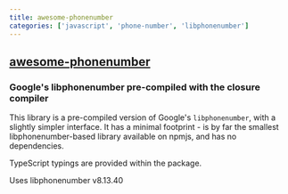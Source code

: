 ```yaml
---
title: awesome-phonenumber
categories: ['javascript', 'phone-number', 'libphonenumber']
---
```

## [awesome-phonenumber](https://github.com/grantila/awesome-phonenumber)

### Google's libphonenumber pre-compiled with the closure compiler


This library is a pre-compiled version of Google's `libphonenumber`, with a slightly simpler interface. It has a minimal footprint - is by far the smallest libphonenumber-based library available on npmjs, and has no dependencies.

TypeScript typings are provided within the package.

Uses libphonenumber v8.13.40

